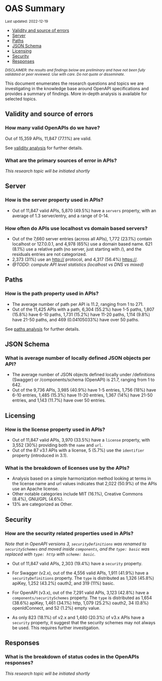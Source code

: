 OAS Summary
================
<sup>Last updated: 2022-12-19</sup>

- <a href="#validity-and-source-of-errors"
  id="toc-validity-and-source-of-errors">Validity and source of errors</a>
- <a href="#server" id="toc-server">Server</a>
- <a href="#paths" id="toc-paths">Paths</a>
- <a href="#json-schema" id="toc-json-schema">JSON Schema</a>
- <a href="#licensing" id="toc-licensing">Licensing</a>
- <a href="#security" id="toc-security">Security</a>
- <a href="#responses" id="toc-responses">Responses</a>

<sup>*DISCLAIMER: the results and findings below are preliminary and
have not been fully validated or peer reviewed. Use with care. Do not
quote or disseminate.*</sup>

This document enumerates the research questions and topics we are
investigating in the knowledge base around OpenAPI specifications and
provides a summary of findings. More in-depth analysis is available for
selected topics.

## Validity and source of errors

### How many valid OpenAPIs do we have?

Out of 15,359 APIs, 11,847 (77.1%) are valid.

See [validity analysis](oas_validity.md) for further details.

### What are the primary sources of error in APIs?

*This research topic will be initiated shortly*

## Server

### How is the server property used in APIs?

- Out of 11,847 valid APIs, 5,870 (49.5%) have a `servers` property,
  with an average of 1.3 server/entry, and a range of 0-14.

### How often do APIs use localhost vs domain based servers?

- Out of the 7,660 server entries (across all APIs), 1,772 (23.1%)
  contain localhost or 127.0.0.1, and 4,978 (65%) use a domain based
  name. 621 (8.1%) use a relative path (no server, just starting with
  /), and the residuals entries are not categorized.
- 2,373 (31%) use an <http://> protocol, and 4,317 (56.4%) <https://>.
- *@TODO: compute API level statistics (localhost vs DNS vs mixed)*

## Paths

### How is the path property used in APIs?

- The average number of path per API is 11.2, ranging from 1 to 271.
- Out of the 11,425 APIs with a path, 6,304 (55.2%) have 1-5 paths,
  1,807 (15.8%) have 6-10 paths, 1,731 (15.2%) have 11-20 paths, 1,114
  (9.8%) have 21-50 paths, and 469 (0.04105033%) have over 50 paths.

See [paths analysis](oas_paths.md) for further details.

## JSON Schema

### What is average number of locally defined JSON objects per API?

- The average number of JSON objects defined locally under /definitions
  (Swagger) or /components/schema (OpenAPI) is 21.7, ranging from 1 to
  642.
- Out of the 9,736 APIs, 3,985 (40.9%) have 1-5 entries, 1,756 (18%)
  have 6-10 entries, 1,485 (15.3%) have 11-20 entries, 1,367 (14%) have
  21-50 entries, and 1,143 (11.7%) have over 50 entries.

## Licensing

### How is the license property used in APIs?

- Out of 11,847 valid APIs, 3,970 (33.5%) have a `license` property,
  with 3,552 (30%) providing both the `name` and `url`.
- Out of the 87 v3.1 APIs with a license, 5 (5.7%) use the `identifier`
  property (introduced in 3.1).

### What is the breakdown of licenses use by the APIs?

- Analysis based on a simple harmonization method looking at terms in
  the license name and url values indicates that 2,022 (50.9%) of the
  APIs use an Apache license.
- Other notable categories include MIT (16.1%), Creative Commons (8.4%),
  GNU/GPL (4.6%).
- 13% are categorized as Other.

## Security

### How are the security related properties used in APIs?

*Note that in OpenAPI versions 3, `securityDefinitions` was renamed to
`securitySchemes` and moved inside `components`, and the `type: basic`
was replaced with `type: http` with `scheme: basic`.*

- Out of 11,847 valid APIs, 2,303 (19.4%) have a `security` property.

- For Swagger (v2.x), out of the 4,556 valid APIs, 1,911 (41.9%) have a
  `securityDefinitions` property. The `type` is distributed as 1,326
  (45.8%) apiKey, 1,252 (43.2%) oauth2, and 319 (11%) basic.

- For OpenAPI (v3.x), out of the 7,291 valid APIs, 3,123 (42.8%) have a
  `components/securitySchemes` property. The `type` is distributed as
  1,654 (38.6%) apiKey, 1,461 (34.1%) http, 1,079 (25.2%) oauth2, 34
  (0.8%) openIdConnect, and 52 (1.2%) empty value.

- As only 823 (18.1%) of v2.x and 1,480 (20.3%) of v3.x APIs have a
  `security` property, it suggest that the security schemes may not
  always be used. This requires further investigation.

## Responses

### What is the breakdown of status codes in the OpenAPIs responses?

*This research topic will be initiated shortly*

